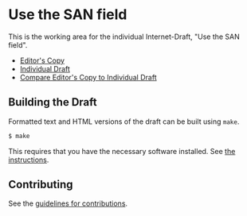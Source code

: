 # Use the SAN field

This is the working area for the individual Internet-Draft, "Use the SAN field".

* [Editor's Copy](https://richsalz.github.io/draft-rsalz-use-san/#go.draft-rsalz-use-san.html)
* [Individual Draft](https://tools.ietf.org/html/draft-rsalz-use-san)
* [Compare Editor's Copy to Individual Draft](https://richsalz.github.io/draft-rsalz-use-san/#go.draft-rsalz-use-san.diff)

## Building the Draft

Formatted text and HTML versions of the draft can be built using `make`.

```sh
$ make
```

This requires that you have the necessary software installed.  See
[the instructions](https://github.com/martinthomson/i-d-template/blob/master/doc/SETUP.md).


## Contributing

See the
[guidelines for contributions](https://github.com/richsalz/draft-rsalz-use-san/blob/master/CONTRIBUTING.md).
